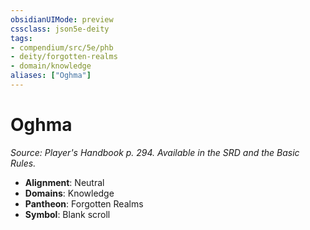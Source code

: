 ```yaml
---
obsidianUIMode: preview
cssclass: json5e-deity
tags:
- compendium/src/5e/phb
- deity/forgotten-realms
- domain/knowledge
aliases: ["Oghma"]
---
```

# Oghma
*Source: Player's Handbook p. 294. Available in the SRD and the Basic Rules.* 

- **Alignment**: Neutral
- **Domains**: Knowledge
- **Pantheon**: Forgotten Realms
- **Symbol**: Blank scroll